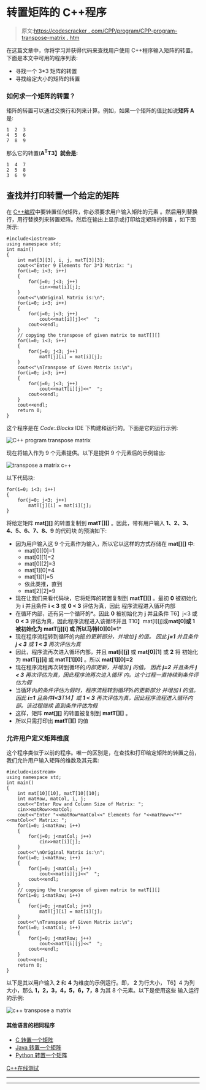 # 转置矩阵的 C++程序

> 原文:[https://codescracker . com/CPP/program/CPP-program-transpose-matrix . htm](https://codescracker.com/cpp/program/cpp-program-transpose-matrix.htm)

在这篇文章中，你将学习并获得代码来查找用户使用 C++程序输入矩阵的转置。下面是本文中可用的程序列表:

*   寻找一个 3*3 矩阵的转置
*   寻找给定大小的矩阵的转置

### 如何求一个矩阵的转置？

矩阵的转置可以通过交换行和列来计算。例如，如果一个矩阵的值比如说**矩阵 A** 是:

```
1  2  3
4  5  6
7  8  9
```

那么它的转置(**A<sup>T</sup>T3】就会是:**

```
1  4  7
2  5  8
3  6  9
```

## 查找并打印转置一个给定的矩阵

在 [C++编程](/cpp/index.htm)中要转置任何矩阵，你必须要求用户输入矩阵的元素 。然后用列替换行，用行替换列来转置矩阵。然后在输出上显示或打印给定矩阵的转置 ，如下图所示:

```
#include<iostream>
using namespace std;
int main()
{
    int mat[3][3], i, j, matT[3][3];
    cout<<"Enter 9 Elements for 3*3 Matrix: ";
    for(i=0; i<3; i++)
    {
        for(j=0; j<3; j++)
            cin>>mat[i][j];
    }
    cout<<"\nOriginal Matrix is:\n";
    for(i=0; i<3; i++)
    {
        for(j=0; j<3; j++)
            cout<<mat[i][j]<<"  ";
        cout<<endl;
    }
    // copying the transpose of given matrix to matT[][]
    for(i=0; i<3; i++)
    {
        for(j=0; j<3; j++)
            matT[j][i] = mat[i][j];
    }
    cout<<"\nTranspose of Given Matrix is:\n";
    for(i=0; i<3; i++)
    {
        for(j=0; j<3; j++)
            cout<<matT[i][j]<<"  ";
        cout<<endl;
    }
    cout<<endl;
    return 0;
}
```

这个程序是在 *Code::Blocks* IDE 下构建和运行的。下面是它的运行示例:

![C++ program transpose matrix](../Images/e595535acf6e89d889eb464b779f904e.png)

现在将输入作为 9 个元素提供。以下是提供 9 个元素后的示例输出:

![transpose a matrix c++](../Images/ef1aca3e99b3fb4d171c60153c843c12.png)

以下代码块:

```
for(i=0; i<3; i++)
{
    for(j=0; j<3; j++)
        matT[j][i] = mat[i][j];
}
```

将给定矩阵 **mat[][]** 的转置复制到 **matT[][]** 。因此，带有用户输入 **1、2、3、4、5、6、7、8、9** 的代码块 的预演如下:

*   因为用户输入这 9 个元素作为输入，所以它以这样的方式存储在 **mat[][]** 中:
    *   mat[0][0]=1
    *   mat[0][1]=2
    *   mat[0][2]=3
    *   mat[1][0]=4
    *   mat[1][1]=5
    *   依此类推，直到
    *   mat[2][2]=9
*   现在让我们来看代码块，它将矩阵的转置复制到 **matT[][]** 。最初 **0** 被初始化为 **i** 并且条件 **i < 3** 或 **0 < 3** 评估为真，因此 程序流程进入循环内部
*   在循环内部，还有另一个循环的*。因此 **0** 被初始化为 **j** 并且条件 T6】j<3 或 **0 < 3** 评估为真，因此程序流程进入该循环并且 T10】mat[I][j]或**mat[0]**或 **1** 被初始化为 **matT[j][i]** 或 所以**马特[0][0]=1***
*   现在程序流程转到循环的内部*的更新部分，并增加 **j** 的值。 因此 **j=1** 并且条件 **j < 3** 或 **1 < 3** 再次评估为真*
*   因此，程序流再次进入循环内部，并且 **mat[i][j]** 或 **mat[0][1]** 或 **2** 将 初始化为 **matT[j][i]** 或 **matT[1][0]** 。所以 **mat[1][0]=2**
*   现在程序流程再次转到循环的*内部更新，并增加 **j** 的值。 因此 **j=2** 并且条件 **j < 3** 再次评估为真，因此程序流再次进入循环 内。这个过程一直持续到条件评估为假*
*   当循环内*的条件评估为假时，程序流程转到循环*外*的更新部分 并增加 **i** 的值。因此 **i=1** 且条件**I<3**T14】或 **1 < 3** 再次评估为真，因此程序流程进入循环内部。该过程继续 直到条件评估为假*
*   这样，矩阵 **mat[][]** 的转置被复制到 **matT[][]** 。
*   所以只需打印出 **matT[][]** 的值

### 允许用户定义矩阵维度

这个程序类似于以前的程序。唯一的区别是，在查找和打印给定矩阵的转置之前，我们允许用户输入矩阵的维数及其元素:

```
#include<iostream>
using namespace std;
int main()
{
    int mat[10][10], matT[10][10];
    int matRow, matCol, i, j;
    cout<<"Enter Row and Column Size of Matrix: ";
    cin>>matRow>>matCol;
    cout<<"Enter "<<matRow*matCol<<" Elements for "<<matRow<<"*"<<matCol<<" Matrix: ";
    for(i=0; i<matRow; i++)
    {
        for(j=0; j<matCol; j++)
            cin>>mat[i][j];
    }
    cout<<"\nOriginal Matrix is:\n";
    for(i=0; i<matRow; i++)
    {
        for(j=0; j<matCol; j++)
            cout<<mat[i][j]<<"  ";
        cout<<endl;
    }
    // copying the transpose of given matrix to matT[][]
    for(i=0; i<matRow; i++)
    {
        for(j=0; j<matCol; j++)
            matT[j][i] = mat[i][j];
    }
    cout<<"\nTranspose of Given Matrix is:\n";
    for(i=0; i<matCol; i++)
    {
        for(j=0; j<matRow; j++)
            cout<<matT[i][j]<<"  ";
        cout<<endl;
    }
    cout<<endl;
    return 0;
}
```

以下是其以用户输入 **2** 和 **4** 为维度的示例运行。即， **2** 为行大小， T6】4 为列大小，那么 **1，2，3，4，5，6，7，8** 为其 8 个元素。以下是使用这些 输入运行的示例:

![c++ transpose a matrix](../Images/048b5c067be0f749807ad1dec654e137.png)

#### 其他语言的相同程序

*   [C 转置一个矩阵](/c/program/c-program-transpose-matrix.htm)
*   [Java 转置一个矩阵](/java/program/java-program-transpose-matrix.htm)
*   [Python 转置一个矩阵](/python/program/python-program-transpose-matrix.htm)

[C++在线测试](/exam/showtest.php?subid=3)

* * *

* * *
